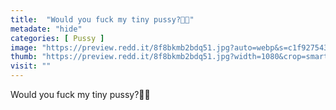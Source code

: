 ```yaml
---
title:  "Would you fuck my tiny pussy?🥺💗"
metadate: "hide"
categories: [ Pussy ]
image: "https://preview.redd.it/8f8bkmb2bdq51.jpg?auto=webp&s=c1f927543898a60d1aaf8991cf658ee847c7da73"
thumb: "https://preview.redd.it/8f8bkmb2bdq51.jpg?width=1080&crop=smart&auto=webp&s=68afab1424e0c37eb436b95741684f91178fce91"
visit: ""
---
```

Would you fuck my tiny pussy?🥺💗

